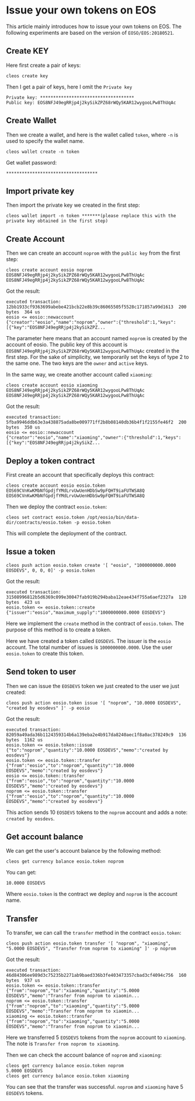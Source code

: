 # Issue your own tokens on EOS

This article mainly introduces how to issue your own tokens on EOS. The following experiments are based on the version of `EOSO/EOS:20180521`.

## Create KEY

Here first create a pair of keys:

```
cleos create key
```

Then I get a pair of keys, here I omit the `Private key`

```
Private key: ************************************
Public key: EOS8NFJ49egRRjp4j2kySikZPZ68rWQy5KAR12wygooLPw8ThUqAc
```

## Create Wallet

Then we create a wallet, and here is the wallet called `token`, where `-n` is used to specify the wallet name.

```
cleos wallet create -n token
```

Get wallet password:

```
***********************************
```

## Import private key

Then import the private key we created in the first step:

```
cleos wallet import -n token *******(please replace this with the private key obtained in the first step)
```

## Create Account

Then we can create an account `noprom` with the `public key` from the first step:

```
cleos create account eosio noprom EOS8NFJ49egRRjp4j2kySikZPZ68rWQy5KAR12wygooLPw8ThUqAc EOS8NFJ49egRRjp4j2kySikZPZ68rWQy5KAR12wygooLPw8ThUqAc
```

Got the result:

```
executed transaction: 12bb1933cf9363699abebe421bcb22e8b39c86065505f5528c171857a99d1613  200 bytes  364 us
eosio <= eosio::newaccount            {"creator":"eosio","name":"noprom","owner":{"threshold":1,"keys":[{"key":"EOS8NFJ49egRRjp4j2kySikZPZ...
```

The parameter here means that an account named `noprom` is created by the account of eosio. The public key of this account is `EOS8NFJ49egRRjp4j2kySikZPZ68rWQy5KAR12wygooLPw8ThUqAc` created in the first step. For the sake of simplicity, we temporarily set the keys of type 2 to the same one. The two keys are the `owner` and `active` keys.

In the same way, we create another account called `xiaoming`:

```
cleos create account eosio xiaoming EOS8NFJ49egRRjp4j2kySikZPZ68rWQy5KAR12wygooLPw8ThUqAc EOS8NFJ49egRRjp4j2kySikZPZ68rWQy5KAR12wygooLPw8ThUqAc
```

Got the result:

```
executed transaction: 5fba9946ddb63e3a438875ada8be009771ff2b8b08140db36b4f1f2155fe46f2  200 bytes  350 us
eosio <= eosio::newaccount            {"creator":"eosio","name":"xiaoming","owner":{"threshold":1,"keys":[{"key":"EOS8NFJ49egRRjp4j2kySikZ...
```

## Deploy a token contract

First create an account that specifically deploys this contract:

```
cleos create account eosio eosio.token EOS69CVnKwKMbNfGpdjfYMdLrvUwUenHDbSw9pFQHT9iaFUTWSA8Q EOS69CVnKwKMbNfGpdjfYMdLrvUwUenHDbSw9pFQHT9iaFUTWSA8Q
```

Then we deploy the contract `eosio.token`:

```
cleos set contract eosio.token /opt/eosio/bin/data-dir/contracts/eosio.token -p eosio.token
```

This will complete the deployment of the contract.

## Issue a token

```
cleos push action eosio.token create '[ "eosio", "1000000000.0000 EOSDEVS", 0, 0, 0]' -p eosio.token
```

Got the result:

```
executed transaction: 31508996812b5d6369c099e30047fab919b294baba12eae434f755a6aef2327a  120 bytes  423 us
eosio.token <= eosio.token::create          {"issuer":"eosio","maximum_supply":"1000000000.0000 EOSDEVS"}
```

Here we implement the `create` method in the contract of `eosio.token`. The purpose of this method is to create a token.

Here we have created a token called `EOSDEVS`. The issuer is the `eosio` account. The total number of issues is `1000000000.0000`. Use the user `eosio.token` to create this token.

## Send token to user

Then we can issue the `EOSDEVS` token we just created to the user we just created:

```
cleos push action eosio.token issue '[ "noprom", "10.0000 EOSDEVS", "created by eosdevs" ]' -p eosio
```

Got the result:

```
executed transaction: 82059a49ada36b1124359314b6a139eba2e4b917da8240aec1f8a0ac378249c9  136 bytes  1162 us
eosio.token <= eosio.token::issue           {"to":"noprom","quantity":"10.0000 EOSDEVS","memo":"created by eosdevs"}
eosio.token <= eosio.token::transfer        {"from":"eosio","to":"noprom","quantity":"10.0000 EOSDEVS","memo":"created by eosdevs"}
eosio <= eosio.token::transfer        {"from":"eosio","to":"noprom","quantity":"10.0000 EOSDEVS","memo":"created by eosdevs"}
noprom <= eosio.token::transfer        {"from":"eosio","to":"noprom","quantity":"10.0000 EOSDEVS","memo":"created by eosdevs"}
```

This action sends 10 `EOSDEVS` tokens to the `noprom` account and adds a note: `created by eosdevs`.

## Get account balance

We can get the user's account balance by the following method:

```
cleos get currency balance eosio.token noprom
```

You can get:

```
10.0000 EOSDEVS
```

Where `eosio.token` is the contract we deploy and `noprom` is the account name.

## Transfer

To transfer, we can call the `transfer` method in the contract `eosio.token`:

```
cleos push action eosio.token transfer '[ "noprom", "xiaoming", "5.0000 EOSDEVS", "Transfer from noprom to xiaoming" ]' -p noprom
```

Got the result:

```
executed transaction: 46d84306ee989d3c75235b2271ab9baed336b3fe403473357cbad3cf4094c756  160 bytes  937 us
eosio.token <= eosio.token::transfer        {"from":"noprom","to":"xiaoming","quantity":"5.0000 EOSDEVS","memo":"Transfer from noprom to xiaomin...
noprom <= eosio.token::transfer        {"from":"noprom","to":"xiaoming","quantity":"5.0000 EOSDEVS","memo":"Transfer from noprom to xiaomin...
xiaoming <= eosio.token::transfer        {"from":"noprom","to":"xiaoming","quantity":"5.0000 EOSDEVS","memo":"Transfer from noprom to xiaomin...
```

Here we transferred 5 `EOSDEVS` tokens from the `noprom` account to `xiaoming`. The note is `Transfer from noprom to xiaoming`.

Then we can check the account balance of `noprom` and `xiaoming`:

```shell
cleos get currency balance eosio.token noprom
5.0000 EOSDEVS
cleos get currency balance eosio.token xiaoming
```

You can see that the transfer was successful. `noprom` and `xiaoming` have 5 `EOSDEVS` tokens.

